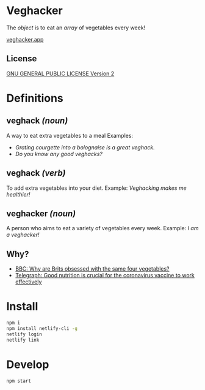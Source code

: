 # Veghacker
The *object* is to eat an *array* of vegetables every week!

[veghacker.app](https://veghacker.app)

## License
[GNU GENERAL PUBLIC LICENSE Version 2](https://github.com/petedavisdev/veghacker/blob/master/LICENSE)

# Definitions

## veghack *(noun)*
A way to eat extra vegetables to a meal
Examples: 
- *Grating courgette into a bolognaise is a great veghack.*
- *Do you know any good veghacks?*

## veghack *(verb)*
To add extra vegetables into your diet.
Example: *Veghacking makes me healthier!*

## veghacker *(noun)*
A person who aims to eat a variety of vegetables every week.
Example: *I am a veghacker!*

## Why?
- [BBC: Why are Brits obsessed with the same four vegetables?](https://www.bbc.co.uk/food/articles/veg_variety)
- [Telegraph: Good nutrition is crucial for the coronavirus vaccine to work effectively](https://www.telegraph.co.uk/global-health/science-and-disease/good-nutrition-can-make-vaccines-effective/)

# Install
```bash
npm i
npm install netlify-cli -g
netlify login
netlify link
```

# Develop
```bash
npm start
```
